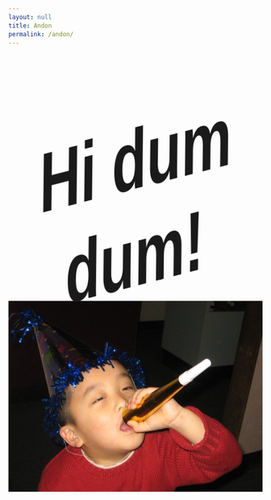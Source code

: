 ```yaml
---
layout: null
title: Andon
permalink: /andon/
---
```

<style>
.wordart {
  font-family: Arial, sans-serif;
  font-size: 4em;
  font-weight: bold;
  position: relative;
  z-index: 1;
  display: inline-block;
  -webkit-font-smoothing: antialiased;
  -moz-osx-font-smoothing: grayscale;
}

.wordart.superhero {
    transform: skew(0, -15deg) scale(1, 1.5);
    -webkit-transform: skew(0, -15deg) scale(1, 1.5);
    -moz-transform: skew(0, -15deg) scale(1, 1.5);
    -o-transform: skew(0, -15deg) scale(1, 1.5);
    -ms-transform: skew(0, -15deg) scale(1, 1.5);
}

.wordart.superhero .text {
    font-family: Impact;
    background: #fdea00;
    background: url(data:image/svg+xml;base64,PD94bWwgdmVyc2lvbj0iMS4wIiA/Pgo8c3ZnIHhtbG5zPSJod…EiIGhlaWdodD0iMSIgZmlsbD0idXJsKCNncmFkLXVjZ2ctZ2VuZXJhdGVkKSIgLz4KPC9zdmc+);
    background: -moz-linear-gradient(top, #fdea00 0%, #fdcf00 44%, #fc2700 100%);
    background: -webkit-gradient(linear, left top, left bottom, color-stop(0%, #fdea00), color-stop(44%, #fdcf00), color-stop(100%, #fc2700));
    background: -webkit-linear-gradient(top, #fdea00 0%, #fdcf00 44%, #fc2700 100%);
    background: -o-linear-gradient(top, #fdea00 0%, #fdcf00 44%, #fc2700 100%);
    background: -ms-linear-gradient(top, #fdea00 0%, #fdcf00 44%, #fc2700 100%);
    background: linear-gradient(to bottom, #fdea00 0%, #fdcf00 44%, #fc2700 100%);
    filter: progid:DXImageTransform.Microsoft.gradient(startColorstr='#fdea00', endColorstr='#fc2700', GradientType=0);
    background-clip: text;
    -webkit-background-clip: text;
    -webkit-text-fill-color: transparent;
}

.wordart.superhero .text:before {
    content: attr(data-text);
    position: absolute;
    z-index: -1;
    text-shadow: 0.01em 0em 0 #802700, 0em 0.01em 0 #c23d00, 0.02em 0.01em 0 #802700, 0.01em 0.02em 0 #c23d00, 0.03em 0.02em 0 #802700, 0.02em 0.03em 0 #c23d00, 0.04em 0.03em 0 #802700, 0.03em 0.04em 0 #c23d00, 0.05em 0.04em 0 #802700, 0.04em 0.05em 0 #c23d00, 0.06em 0.05em 0 #802700, 0.05em 0.06em 0 #c23d00, 0.07em 0.06em 0 #802700, 0.06em 0.07em 0 #c23d00, 0.08em 0.07em 0 #802700, 0.07em 0.08em 0 #c23d00;
}
@-webkit-keyframes rotating /* Safari and Chrome */ {
  from {
    -webkit-transform: rotate(-15deg);
    -o-transform: rotate(-15deg);
    transform: rotate(-15deg);
  }
  to {
    -webkit-transform: rotate(25deg);
    -o-transform: rotate(25deg);
    transform: rotate(25deg);
  }
}
@keyframes rotating {
  from {
    -ms-transform: rotate(-15deg);
    -moz-transform: rotate(-15deg);
    -webkit-transform: rotate(-15deg);
    -o-transform: rotate(-15deg);
    transform: rotate(-15deg);
  }
  to {
    -ms-transform: rotate(25deg);
    -moz-transform: rotate(25deg);
    -webkit-transform: rotate(25deg);
    -o-transform: rotate(25deg);
    transform: rotate(25deg);
  }
}

.rotating {
  -webkit-animation: rotating 5s linear infinite;
  -moz-animation: rotating 5s linear infinite;
  -ms-animation: rotating 5s linear infinite;
  -o-animation: rotating 5s linear infinite;
  animation: rotating 5s linear infinite;
}
</style>

<div style="height: 100%; background: url('https://gifimage.net/wp-content/uploads/2017/10/confetti-animated-gif-13.gif'); text-align:center;">
  <div class="rotating">
    <div class="wordart superhero">
      <h1 style="text">
        Hi dum dum!
      </h1>
    </div>
  </div>
  <img class="embarassing-photo" src="/assets/andon.jpg" />

</div>
